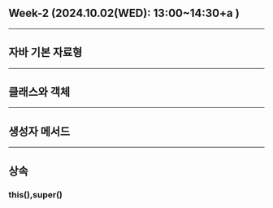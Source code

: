 ## Week-2 (2024.10.02(WED): 13:00~14:30+a )
<hr>


## 자바 기본 자료형




<hr>

## 클래스와 객체



<hr>

## 생성자 메서드



<hr>

## 상속

### this(),super()
